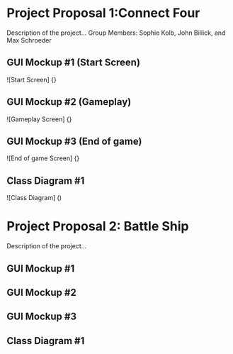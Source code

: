 # Project Proposal 1:Connect Four
Description of the project...
Group Members: Sophie Kolb, John Billick, and Max Schroeder

## GUI Mockup #1 (Start Screen)
![Start Screen] {}

## GUI Mockup #2 (Gameplay)
![Gameplay Screen] {}

## GUI Mockup #3 (End of game)
![End of game Screen] {}

## Class Diagram #1
![Class Diagram] ()

# Project Proposal 2: Battle Ship
Description of the project...

## GUI Mockup #1

## GUI Mockup #2

## GUI Mockup #3

## Class Diagram #1
